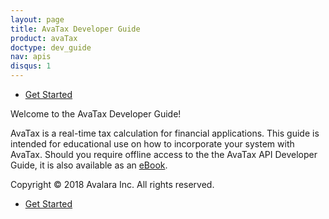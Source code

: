 ```yaml
---
layout: page
title: AvaTax Developer Guide
product: avaTax
doctype: dev_guide
nav: apis
disqus: 1
---
```

<ul class="pager">
  <li class="next"><a href="/avatax/dev-guide/getting-started-with-avatax/">Get Started<i class="glyphicon glyphicon-chevron-right"></i></a></li>
</ul>
Welcome to the AvaTax Developer Guide!

AvaTax is a real-time tax calculation for financial applications. This guide is intended for educational use on how to incorporate your system with AvaTax. Should you require offline access to the the AvaTax API Developer Guide, it is also available as an [eBook][1].


Copyright © 2018 Avalara Inc. All rights reserved.






<ul class="pager">
  <li class="next"><a href="/avatax/dev-guide/getting-started-with-avatax/">Get Started<i class="glyphicon glyphicon-chevron-right"></i></a></li>
</ul>



[1]:{{site.url}}/public/misc/AvaTaxAPIDeveloperGuide2018.pdf